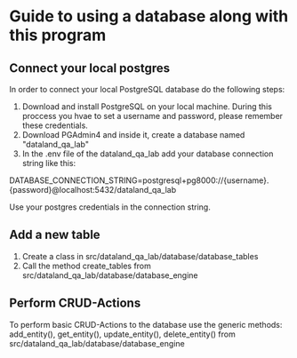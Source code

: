 # Guide to using a database along with this program

## Connect your local postgres
In order to connect your local PostgreSQL database do the following steps:
1. Download and install PostgreSQL on your local machine. During this proccess you hvae to set a username and password, please remember these credentials.
2. Download PGAdmin4 and inside it, create a database named "dataland_qa_lab"
3. In the .env file of the dataland_qa_lab add your database connection string like this:

DATABASE_CONNECTION_STRING=postgresql+pg8000://{username}.{password}@localhost:5432/dataland_qa_lab

Use your postgres credentials in the connection string.

## Add a new table
1. Create a class in src/dataland_qa_lab/database/database_tables
2. Call the method create_tables from src/dataland_qa_lab/database/database_engine

## Perform CRUD-Actions
To perform basic CRUD-Actions to the database use the generic methods:
 add_entity(), 
 get_entity(), 
 update_entity(), 
 delete_entity() 
from src/dataland_qa_lab/database/database_engine


